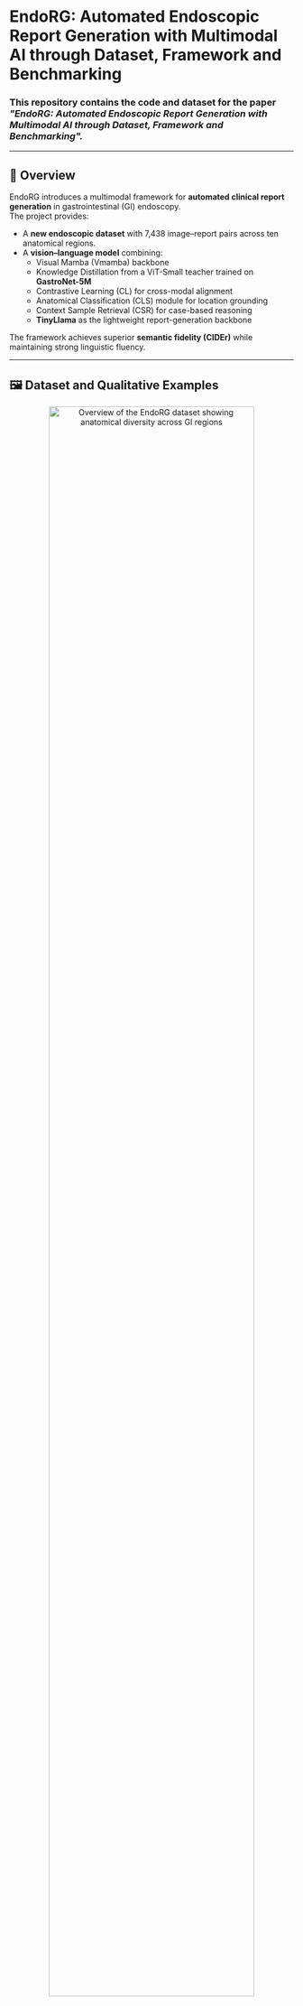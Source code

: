 # EndoRG: Automated Endoscopic Report Generation with Multimodal AI through Dataset, Framework and Benchmarking
### This repository contains the code and dataset for the paper *"EndoRG: Automated Endoscopic Report Generation with Multimodal AI through Dataset, Framework and Benchmarking".*

---

## 🧠 Overview
EndoRG introduces a multimodal framework for **automated clinical report generation** in gastrointestinal (GI) endoscopy.  
The project provides:
- A **new endoscopic dataset** with 7,438 image–report pairs across ten anatomical regions.
- A **vision–language model** combining:
  - Visual Mamba (Vmamba) backbone  
  - Knowledge Distillation from a ViT-Small teacher trained on **GastroNet-5M**  
  - Contrastive Learning (CL) for cross-modal alignment  
  - Anatomical Classification (CLS) module for location grounding  
  - Context Sample Retrieval (CSR) for case-based reasoning  
  - **TinyLlama** as the lightweight report-generation backbone  

The framework achieves superior **semantic fidelity (CIDEr)** while maintaining strong linguistic fluency.

---

## 🖼️ Dataset and Qualitative Examples


<p align="center">
  <img src="docs/figures/fig3_dataset_overview.png" alt="Overview of the EndoRG dataset showing anatomical diversity across GI regions" width="85%">
</p>
<p align="center"><b>Figure 3.</b> Anatomical diversity in the EndoRG dataset. Representative endoscopic images and excerpts from corresponding clinical reports across the GI tract.</p>

---

<p align="center">
  <img src="docs/figures/fig4_qualitative_comparison.png" alt="Qualitative comparison of generated endoscopic reports" width="85%">
</p>
<p align="center"><b>Figure 4.</b> Qualitative comparison of generated reports. EndoRG produces clinically faithful and anatomically consistent outputs compared to prior models.</p>

---

## 📈 Performance Comparison of LLM Backbones (Table 4)

| Model              | BLEU-1 | BLEU-2 | BLEU-3 | BLEU-4 | ROUGE-L | METEOR | CIDEr  |
|--------------------|:------:|:------:|:------:|:------:|:--------:|:-------:|:------:|
| TinyLlama          | **0.4321** | **0.3386** | **0.2811** | **0.2382** | **0.4532** | **0.2107** | **1.2384** |
| Qwen1.5-0.5B       | 0.4157 | 0.3256 | 0.2694 | 0.2287 | 0.4549 | 0.2057 | 1.1636 |
| Qwen1.5-1.8B       | 0.4412 | 0.3392 | 0.2768 | 0.2315 | 0.4364 | 0.2082 | 1.0650 |
| Phi-1.5            | 0.4026 | 0.3255 | 0.2720 | 0.2320 | 0.4239 | 0.2043 | 1.1484 |
| LLM2CLIP-1B        | 0.3804 | 0.3051 | 0.2539 | 0.2157 | 0.4076 | 0.1983 | 1.1281 |

<p align="center"><b>Table 4.</b> Performance comparison of lightweight LLMs for endoscopic report generation.</p>

---


## 📦 Dataset Access and Structure

The **EndoRG Dataset** consists of **7,438 endoscopic images** and paired clinical reports covering ten anatomical regions of the gastrointestinal (GI) tract:

> **Regions:**  
> *esophagus, fundus & cardia, body, antrum, duodenum, ascending colon, transverse colon, descending colon, sigmoid, rectum*

The dataset is organized into **training** and **test** subsets to support supervised learning and benchmarking.

### 📁 Folder Structure

    EndoRGData
    |-- Train
    |   |-- esophagus
    |   |-- fundus_and_cardia
    |   |-- body
    |   |-- antrum
    |   |-- duodenum
    |   |-- ascending_colon
    |   |-- transverse_colon
    |   |-- descending_colon
    |   |-- sigmoid
    |   |-- rectum
    |   |-- train_reports.xlsx
    |-- Test
    |   |-- esophagus
    |   |-- fundus_and_cardia
    |   |-- body
    |   |-- antrum
    |   |-- duodenum
    |   |-- ascending_colon
    |   |-- transverse_colon
    |   |-- descending_colon
    |   |-- sigmoid
    |   |-- rectum
    |   |-- test_reports.xlsx


    
Each folder contains endoscopic images specific to that anatomical region.  

---

### 🔗 Dataset Download
The dataset is available for research use**.

- 📥 **[Download from Google Drive](https://drive.google.com/uc?id=1G-QBCalHEkfPpgY42zYnkg1iVRfn41Lz)**  

If you use the dataset in your research, please cite our paper.

---
